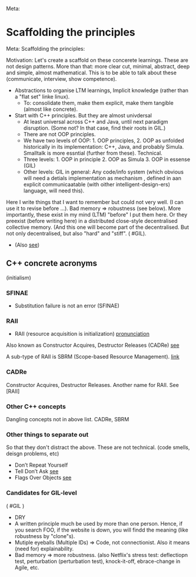 Meta:
# Scaffolding the principles

Meta: Scaffolding the principles:

Motivation:
Let's create a scaffold on these concerete learnings.
These are not design patterns. More than that: more clear cut, minimal, abstract, deep and simple, almost mathematical.
This is to be able to talk about these (communicate, interview, show competence).
* Abstractions to organise LTM learnings, Implicit knowledge (rather than a "flat set" linke linux).
   * To: consolidate them, make them explicit, make them tangible (almost like concrete).
* Start with C++ principles. But they are almost univdersal
   * At least universal across C++ and Java, until next paradigm disruption.  (Some not? In that case, find their roots in GIL.)
   * There are not OOP principles.
   * We have two levels of OOP: 1. OOP principles, 2. OOP as unfolded historically in its implementation: C++, Java, and probably Simula. Smalltalk is more essntial (further from these). Technical.
   * Three levels: 1. OOP in principle 2. OOP as Simula 3. OOP in essense (GIL)
   * Other levels: GIL in general: Any code/info system (which obvious will need a detials implementation as mechanism , defined in aan explicit communicaatable (with oither intelligent-design-ers) language, will need this).

Here I write things that I want to remember but could not very well. (I can use it to revise before ...). Bad memory => robustness (see below).
More importantly, these exist in my mind (LTM) "before" I put them here.
Or they preexist (before writing here) in a distributed close-style decentralised collective memory. (And this one will become part of the decentralised. But not only decentralised, but also "hard" and "stiff". ( #GIL).

* (Also [see](./cpp-glossary.md##phrases))


## C++ concrete acronyms
(initialism)
### SFINAE
* Substitution failure is not an error (SFINAE)
### RAII
* RAII (resource acquisition is initialization)
[pronunciation](https://stackoverflow.com/questions/99979/how-do-you-pronounce-raii)

Also known as Constructor Acquires, Destructor Releases (CADRe) [see](https://en.wikipedia.org/wiki/Resource_acquisition_is_initialization)

A sub-type of RAII is SBRM (Scope-based Resource Management). [link](https://en.wikipedia.org/wiki/Resource_acquisition_is_initialization)

### CADRe
Constructor Acquires, Destructor Releases. Another name for RAII. See [RAII]


### Other C++ concepts
Dangling concepts not in above list.
CADRe, SBRM

### Other things to separate out
So that they don't distract the above.
These are not technical.
(code smells, deisgn problems, etc)

* Don’t Repeat Yourself
* Tell Don’t Ask [see](https://deviq.com/encapsulation/)
* Flags Over Objects [see](https://deviq.com/encapsulation/)

### Candidates for GIL-level
( #GIL )
* DRY
* A written principle much be used by more than one person. Hence, if you search FOO, if the website is down, you will findd the meaning (like robustness by "clone"s).
* Mutiple eyeballs (Multiple IDs) => Code, not connectionist. Also it means (need for) explainability.
* Bad memory => more robustness. (also Netflix's stress test: deflectiopn test, perturbation (perturbation test), knock-it-off, ebrace-change in Agile, etc.
